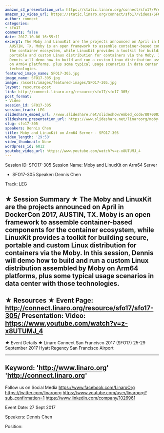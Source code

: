 ```yaml
---
amazon_s3_presentation_url: https://static.linaro.org/connect/sfo17/Presentations/SFO17-305-Moby-linukit-on-aarch64%20-%20v3.pdf
amazon_s3_video_url: https://static.linaro.org/connect/sfo17/Videos/SFO17-305%20-%20Moby%20and%20LinuxKit%20on%20Arm64%20Server.mp4
author: connect
categories:
- sfo17
comments: false
date: 2017-10-06 16:55:11
excerpt: The Moby and LinuxKit are the projects announced on April in DockerCon 2017,
  AUSTIN, TX. Moby is an open framework to assemble container-based components for
  the container ecosystem, while LinuxKit provides a toolkit for building secure,
  portable and custom Linux distribution for containers via the Moby. In this session,
  Dennis will demo how to build and run a custom Linux distribution assembled by Moby
  on Arm64 platforms, plus some typical usage scenarios in data center with those
  technologies.
featured_image_name: SFO17-305.jpg
image_name: SFO17-305.jpg
image: /assets/images/featured-images/SFO17-305.jpg
layout: resource-post
link: http://connect.linaro.org/resource/sfo17/sfo17-305/
post_format:
- Video
session_id: SFO17-305
session_track: LEG
slideshare_embed_url: //www.slideshare.net/slideshow/embed_code/80700037
slideshare_presentation_url: https://www.slideshare.net/linaroorg/moby-and-linuxkit-on-arm64-server-sfo17305
slug: sfo17-305
speakers: Dennis Chen
title: Moby and LinuxKit on Arm64 Server - SFO17-305
video_length: '29:50'
video_thumbnail: None
wordpress_id: 6012
youtube_video_url: https://www.youtube.com/watch?v=z-x8UTUMJ_4
---
```


Session ID: SFO17-305
Session Name: Moby and LinuxKit on Arm64 Server
- SFO17-305
Speaker: Dennis Chen

Track: LEG

★ Session Summary ★
The Moby and LinuxKit are the projects announced on April in DockerCon 2017, AUSTIN, TX. Moby is an open framework to assemble container-based components for the container ecosystem, while LinuxKit provides a toolkit for building secure, portable and custom Linux distribution for containers via the Moby. In this session, Dennis will demo how to build and run a custom Linux distribution assembled by Moby on Arm64 platforms, plus some typical usage scenarios in data center with those technologies.
---------------------------------------------------
★ Resources ★
Event Page: http://connect.linaro.org/resource/sfo17/sfo17-305/
Presentation:
Video: https://www.youtube.com/watch?v=z-x8UTUMJ_4
---------------------------------------------------

★ Event Details ★
Linaro Connect San Francisco 2017 (SFO17)
25-29 September 2017
Hyatt Regency San Francisco Airport

---------------------------------------------------
Keyword:
'http://www.linaro.org'
'http://connect.linaro.org'
---------------------------------------------------
Follow us on Social Media
https://www.facebook.com/LinaroOrg
https://twitter.com/linaroorg
https://www.youtube.com/user/linaroorg?sub_confirmation=1
https://www.linkedin.com/company/1026961

Event Date: 27 Sept 2017

Speakers: Dennis Chen

Position:
